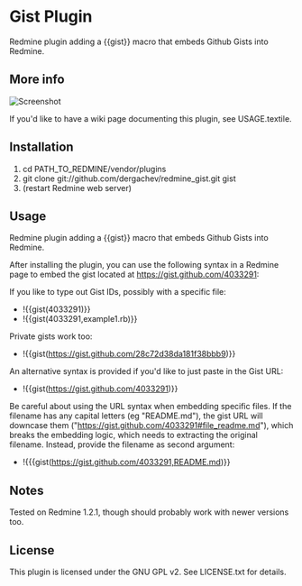 Gist Plugin
===========

Redmine plugin adding a {{gist}} macro that embeds Github Gists into Redmine.

More info
----------
![Screenshot](http://dl-web.dropbox.com/u/29440342/screenshots/Screen%20Shot%202012-11-09%20at%206.53.36%20PM.png)

If you'd like to have a wiki page documenting this plugin, see USAGE.textile.

Installation
------------

1. cd PATH_TO_REDMINE/vendor/plugins 
2. git clone git://github.com/dergachev/redmine_gist.git gist
2. (restart Redmine web server)

Usage
-----

Redmine plugin adding a {{gist}} macro that embeds Github Gists into Redmine.

After installing the plugin, you can use the following syntax in a Redmine page to embed the gist located at https://gist.github.com/4033291:

If you like to type out Gist IDs, possibly with a specific file: 

* !{{gist(4033291)}} 
* !{{gist(4033291,example1.rb)}}

Private gists work too:

* !{{gist(https://gist.github.com/28c72d38da181f38bbb9)}}

An alternative syntax is provided if you'd like to just paste in the Gist URL:

* !{{gist(https://gist.github.com/4033291)}}

Be careful about using the URL syntax when embedding specific files. If the
filename has any capital letters (eg "README.md"), the gist URL will downcase
them ("https://gist.github.com/4033291#file_readme.md"), which breaks the
embedding logic, which needs to extracting the original filename. Instead,
provide the filename as second argument:

* !{{{gist(https://gist.github.com/4033291,README.md)}}


Notes
-----

Tested on Redmine 1.2.1, though should probably work with newer versions too.

License
-------

This plugin is licensed under the GNU GPL v2.  See LICENSE.txt for details.

